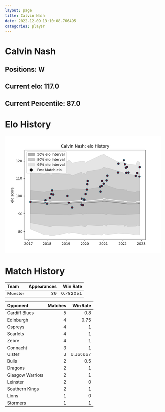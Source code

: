 ```yaml
---  
layout: page  
title: Calvin Nash  
date: 2022-12-09 13:10:08.766495  
categories: player  
---
```

# Calvin Nash

## Positions: W

## Current elo: 117.0

## Current Percentile: 87.0

# Elo History


![elo history](history_CalvinNash.png)
# Match History


| Team    |   Appearances |   Win Rate |
|:--------|--------------:|-----------:|
| Munster |            39 |   0.782051 |

| Opponent         |   Matches |   Win Rate |
|:-----------------|----------:|-----------:|
| Cardiff Blues    |         5 |   0.8      |
| Edinburgh        |         4 |   0.75     |
| Ospreys          |         4 |   1        |
| Scarlets         |         4 |   1        |
| Zebre            |         4 |   1        |
| Connacht         |         3 |   1        |
| Ulster           |         3 |   0.166667 |
| Bulls            |         2 |   0.5      |
| Dragons          |         2 |   1        |
| Glasgow Warriors |         2 |   1        |
| Leinster         |         2 |   0        |
| Southern Kings   |         2 |   1        |
| Lions            |         1 |   0        |
| Stormers         |         1 |   1        |